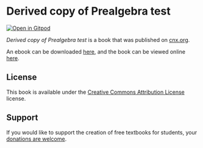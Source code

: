 # Derived copy of Prealgebra test

[![Open in Gitpod](https://gitpod.io/button/open-in-gitpod.svg)](https://gitpod.io/from-referrer/)

_Derived copy of Prealgebra test_ is a book that was published on [cnx.org](https://cnx.org/).

An ebook can be downloaded [here](https://github.com/cnx-user-books/cnxbook-derived-copy-of-prealgebra-test/releases/latest), and the book can be viewed online [here](https://github.com/cnx-user-books/cnxbook-derived-copy-of-prealgebra-test/releases/latest).

## License
This book is available under the [Creative Commons Attribution License](./LICENSE) license.

## Support
If you would like to support the creation of free textbooks for students, your [donations are welcome](https://riceconnect.rice.edu/donation/support-openstax-banner).
